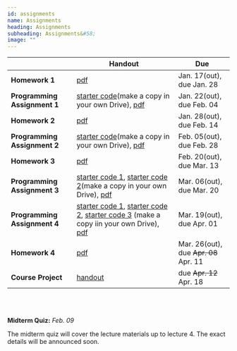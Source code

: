 ```yaml
---
id: assignments
name: Assignments
heading: Assignments
subheading: Assignments&#58;
image: ""
---
```


|           | Handout                | Due
|-----------|------------------------|---------
| **Homework 1**   |  [pdf](assets/assignments/HW01.pdf)        | Jan. 17(out), due Jan. 28 
| **Programming Assignment 1**   | [starter code](https://colab.research.google.com/github/csc413-uoft/2021/blob/master/assets/assignments/a1-code.ipynb)(make a copy in your own Drive), [pdf](assets/assignments/PA01.pdf)        | Jan. 22(out), due Feb. 04 
| **Homework 2**   |  [pdf](assets/assignments/HW02.pdf)        | Jan. 28(out), due Feb. 14
| **Programming Assignment 2**   | [starter code](https://colab.research.google.com/github/csc413-uoft/2021/blob/master/assets/assignments/a2-cnn.ipynb)(make a copy in your own Drive), [pdf](assets/assignments/PA02.pdf)         | Feb. 05(out), due Feb. 28 
| **Homework 3**   |  [pdf](assets/assignments/HW03.pdf)       | Feb. 20(out), due Mar. 13 
| **Programming Assignment 3**   | [starter code 1](https://colab.research.google.com/github/csc413-uoft/2021/blob/master/assets/assignments/nmt.ipynb), [starter code 2](https://colab.research.google.com/github/csc413-uoft/2021/blob/master/assets/assignments/bert_and_gpt.ipynb)(make a copy in your own Drive), [pdf](assets/assignments/PA03.pdf)  | Mar. 06(out), due Mar. 20
| **Programming Assignment 4**   |  [starter code 1](https://colab.research.google.com/github/csc413-uoft/2021/blob/master/assets/assignments/a4-dcgan.ipynb), [starter code 2](https://colab.research.google.com/github/csc413-uoft/2021/blob/master/assets/assignments/a4-stylegan.ipynb), [starter code 3](https://colab.research.google.com/github/csc413-uoft/2021/blob/master/assets/assignments/a4-dqn.ipynb) (make a copy iin your own Drive), [pdf](assets/assignments/PA04.pdf)  | Mar. 19(out), due Apr. 01
| **Homework 4**   |  [pdf](assets/assignments/HW04.pdf)   | Mar. 26(out), due ~~Apr. 08~~ Apr. 11
| **Course Project**   |  [handout](assets/assignments/project_handout.pdf)     | due ~~Apr. 12~~ Apr. 18

<br/> 

<br/> 

**Midterm Quiz:**  *Feb. 09* 

The midterm quiz will cover the lecture materials up to lecture 4. The exact details will be announced soon.
